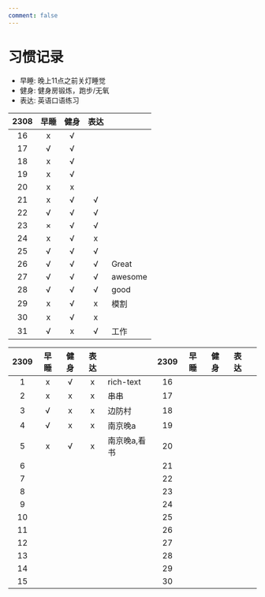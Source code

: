 ```yaml
---
comment: false
---
```


# 习惯记录
- 早睡: 晚上11点之前关灯睡觉
- 健身: 健身房锻炼，跑步/无氧
- 表达: 英语口语练习

| 2308 | 早睡 | 健身 | 表达 |         |
|:----:|:----:|:----:|:----:|---------|
| 16   | x    | √    |      |         |
| 17   | √    | √    |      |         |
| 18   | x    | √    |      |         |
| 19   | x    | √    |      |         |
| 20   | x    | x    |      |         |
| 21   | x    | √    | √    |         |
| 22   | √    | √    | √    |         |
| 23   | ×    | √    | √    |         |
| 24   | x    | √    | x    |         |
| 25   | √    | √    | √    |         |
| 26   | √    | √    | √    | Great   |
| 27   | √    | √    | √    | awesome |
| 28   | √    | √    | √    | good    |
| 29   | x    | √    | x    | 模割    |
| 30   | x    | √    | x    |         |
| 31   | √    | x    | √    | 工作    |

| 2309 | 早睡 | 健身 | 表达 |              | 2309 | 早睡 | 健身 | 表达 |   |
|:----:|:----:|:----:|:----:|--------------|:----:|:----:|:----:|:----:|---|
| 1    | x    | √    | x    | rich-text    | 16   |      |      |      |   |
| 2    | x    | x    | x    | 串串         | 17   |      |      |      |   |
| 3    | √    | x    | x    | 边防村       | 18   |      |      |      |   |
| 4    | √    | x    | x    | 南京晚a      | 19   |      |      |      |   |
| 5    | x    | √    | x    | 南京晚a,看书 | 20   |      |      |      |   |
| 6    |      |      |      |              | 21   |      |      |      |   |
| 7    |      |      |      |              | 22   |      |      |      |   |
| 8    |      |      |      |              | 23   |      |      |      |   |
| 9    |      |      |      |              | 24   |      |      |      |   |
| 10   |      |      |      |              | 25   |      |      |      |   |
| 11   |      |      |      |              | 26   |      |      |      |   |
| 12   |      |      |      |              | 27   |      |      |      |   |
| 13   |      |      |      |              | 28   |      |      |      |   |
| 14   |      |      |      |              | 29   |      |      |      |   |
| 15   |      |      |      |              | 30   |      |      |      |   |

